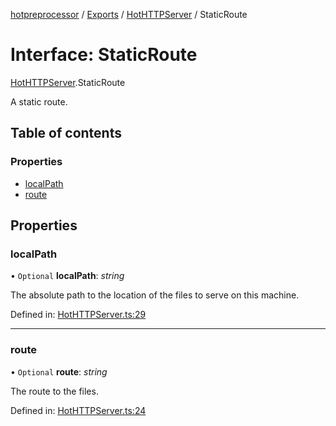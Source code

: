 [hotpreprocessor](../README.md) / [Exports](../modules.md) / [HotHTTPServer](../modules/hothttpserver.md) / StaticRoute

# Interface: StaticRoute

[HotHTTPServer](../modules/hothttpserver.md).StaticRoute

A static route.

## Table of contents

### Properties

- [localPath](hothttpserver.staticroute.md#localpath)
- [route](hothttpserver.staticroute.md#route)

## Properties

### localPath

• `Optional` **localPath**: *string*

The absolute path to the location of the files to
serve on this machine.

Defined in: [HotHTTPServer.ts:29](https://github.com/OurFreeLight/HotPreprocessor/blob/5a339e8/src/HotHTTPServer.ts#L29)

___

### route

• `Optional` **route**: *string*

The route to the files.

Defined in: [HotHTTPServer.ts:24](https://github.com/OurFreeLight/HotPreprocessor/blob/5a339e8/src/HotHTTPServer.ts#L24)
